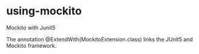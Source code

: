 # using-mockito
Mockito with Junit5

The annotation @ExtendWith(MockitoExtension.class) links the JUnit5 and Mockito framework. 
